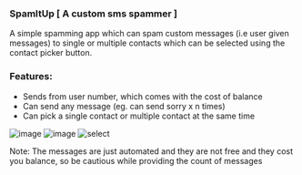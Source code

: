### SpamItUp [ A custom sms spammer ]

A simple spamming app which can spam custom messages (i.e user given messages) to single or multiple 
contacts which can be selected using the contact picker button.

### Features:

- Sends from user number, which comes with the cost of balance
- Can send any message (eg. can send sorry x n times)
- Can pick a single contact or multiple contact at the same time

![image](https://user-images.githubusercontent.com/90832658/177274766-992afad0-5e34-4cc9-840d-8cc6709703c5.png)
![image](https://user-images.githubusercontent.com/90832658/177274551-f3fe6511-0750-4f97-b57a-aee75bfcba5a.png)
![select](https://user-images.githubusercontent.com/90832658/177275364-b799236e-7db4-4096-950c-9332a7d74649.jpg)




Note: The messages are just automated and they are not free and they cost you balance, so be cautious while providing the 
count of messages
